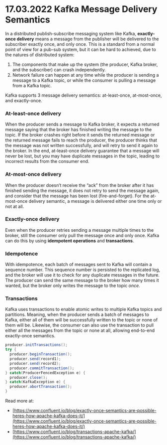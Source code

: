 # 17.03.2022 Kafka Message Delivery Semantics

In a distributed publish-subscribe messaging system like Kafka, **exactly-once delivery** means a message from the publisher will be delivered to the subscriber exactly once, and only once. This is a standard from a normal point of view for a pub-sub system, but it can be hard to achieved, due to the natures of distributed system:

1. The components that make up the system (the producer, Kafka broker, and the subscriber) can crash independently.
2. Network failure can happen at any time while the producer is sending a message to a Kafka topic, or while the consumer is pulling a message from a Kafka topic. 

Kafka supports 3 message delivery semantics: at-least-once, at-most-once, and exactly-once.

### At-least-once delivery

When the producer sends a message to Kafka broker, it expects a returned message saying that the broker has finished writing the message to the topic. If the broker crashes right before it sends the returned message or the returned message fails to reach the producer, the producer thinks that the message was not written successfully, and will retry to send it again to the broker. In the end, at-least-once delivery guarantee that a message will never be lost, but you may have duplicate messages in the topic, leading to incorrect results from the consumer end.

### At-most-once delivery

When the producer doesn’t receive the “ack” from the broker after it has finished sending the message, it does not retry to send the message again, and consider that the message has been lost (fire-and-forget). For the at-most-once delivery semantic, a message is delivered either one time only or not at all.

### Exactly-once delivery

Even when the producer retries sending a message multiple times to the broker, still the consumer only pull the message once and only once. Kafka can do this by using **idempotent operations** and **transactions**.

### Idempotence

With idempotence, each batch of messages sent to Kafka will contain a sequence number. This sequence number is persisted to the replicated log, and the broker will use it to check for any duplicate messages in the future. The producer can send the same message to the broker how many times it wanted, but the broker only writes the message to the topic *once.*

### Transactions

Kafka uses transactions to enable atomic writes to multiple Kafka topics and partitions. Meaning, when the producer sends a batch of messages to Kafka, either all of them will be successfully written to the topic or none of them will be. Likewise, the consumer can also use the transaction to pull either all the messages from the topic or none at all, allowing end-to-end exactly-once semantics.

```java
producer.initTransactions();
try {
  producer.beginTransaction();
  producer.send(record1);
  producer.send(record2);
  producer.commitTransaction();
} catch(ProducerFencedException e) {
  producer.close();
} catch(KafkaException e) {
  producer.abortTransaction();
}
```

Read more at:

- [https://www.confluent.io/blog/exactly-once-semantics-are-possible-heres-how-apache-kafka-does-it/](https://www.confluent.io/blog/exactly-once-semantics-are-possible-heres-how-apache-kafka-does-it/)
- [https://www.confluent.io/blog/transactions-apache-kafka/](https://www.confluent.io/blog/transactions-apache-kafka/)
